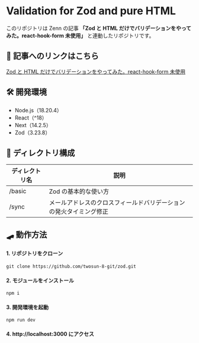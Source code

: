 # Validation for Zod and pure HTML

このリポジトリは Zenn の記事 **「Zod と HTML だけでバリデーションをやってみた。react-hook-form 未使用」** と連動したリポジトリです。

## 📄 記事へのリンクはこちら

[Zod と HTML だけでバリデーションをやってみた。react-hook-form 未使用](https://zenn.dev/cocomina/articles/validation-zod-pure-html)

## 🛠️ 開発環境

- Node.js（18.20.4）
- React（^18）
- Next（14.2.5）
- Zod（3.23.8）

## 📁 ディレクトリ構成

| ディレクトリ名 | 説明                                                               |
| -------------- | ------------------------------------------------------------------ |
| /basic         | Zod の基本的な使い方                                               |
| /sync          | メールアドレスのクロスフィールドバリデーションの発火タイミング修正 |

## 🛹 動作方法

#### 1. リポジトリをクローン

```
git clone https://github.com/twosun-8-git/zod.git
```

#### 2. モジュールをインストール

```
npm i
```

#### 3. 開発環境を起動

```
npm run dev
```

#### 4. http://localhost:3000 にアクセス
